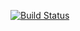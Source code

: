 [![Build Status](https://travis-ci.com/t2fu/CSE110_Lab5.svg?branch=master)](https://travis-ci.com/t2fu/CSE110_Lab5)
